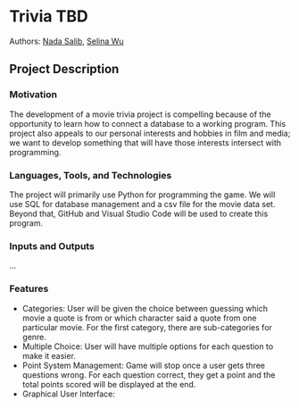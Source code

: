 # Trivia TBD
 
 Authors: [Nada Salib](https://github.com/nadasalib), [Selina Wu](https://github.com/ploscky)

## Project Description

### Motivation
The development of a movie trivia project is compelling because of the opportunity to learn how to connect a database to a working program. This project also appeals to our personal interests and hobbies in film and media; we want to develop something that will have those interests intersect with programming.

### Languages, Tools, and Technologies
The project will primarily use Python for programming the game. We will use SQL for database management and a csv file for the movie data set. Beyond that, GitHub and Visual Studio Code will be used to create this program.

### Inputs and Outputs
...
 
### Features
* Categories: User will be given the choice between guessing which movie a quote is from or which character said a quote from one particular movie. For the first category, there are sub-categories for genre.
* Multiple Choice: User will have multiple options for each question to make it easier. 
* Point System Management: Game will stop once a user gets three questions wrong. For each question correct, they get a point and the total points scored will be displayed at the end.
* Graphical User Interface: 
